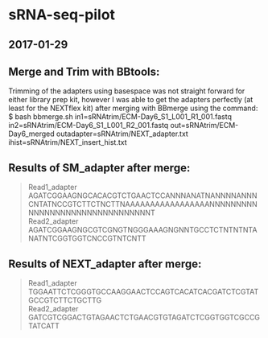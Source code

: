 # sRNA-seq-pilot
## 2017-01-29
## Merge and Trim with BBtools:
Trimming of the adapters using basespace was not straight forward for either library prep kit, however I was able to get the adapters perfectly (at least for the NEXTflex kit) after merging with BBmerge using the command:  
$ bash bbmerge.sh in1=sRNAtrim/ECM-Day6_S1_L001_R1_001.fastq in2=sRNAtrim/ECM-Day6_S1_L001_R2_001.fastq out=sRNAtrim/ECM-Day6_merged outadapter=sRNAtrim/NEXT_adapter.txt ihist=sRNAtrim/NEXT_insert_hist.txt  
## Results of SM_adapter after merge:
>Read1_adapter 
AGATCGGAAGNGCACACGTCTGAACTCCANNNANATNANNNNANNNCNTATNCCGTCTTCTNCTTNAAAAAAAAAAAAAAAAANNNNNNNNNNNNNNNNNNNNNNNNNNNNNNNNT  
>Read2_adapter  
AGATCGGAAGNGCGTCGNGTNGGGAAAGNGNNTGCCTCTNTNTNTANATNTCGGTGGTCNCCGTNTCNTT  
## Results of NEXT_adapter after merge:  
>Read1_adapter  
TGGAATTCTCGGGTGCCAAGGAACTCCAGTCACATCACGATCTCGTATGCCGTCTTCTGCTTG  
>Read2_adapter  
GATCGTCGGACTGTAGAACTCTGAACGTGTAGATCTCGGTGGTCGCCGTATCATT  
